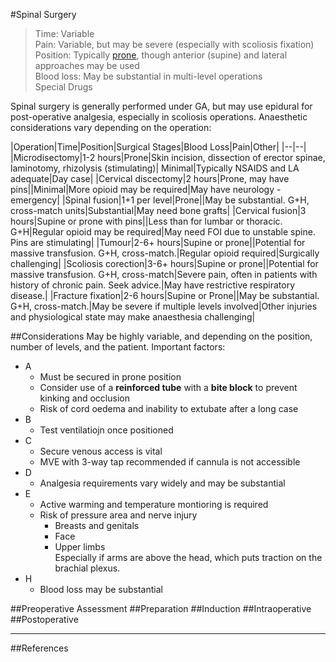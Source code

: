 #Spinal Surgery
>Time: Variable  <br>
>Pain: Variable, but may be severe (especially with scoliosis fixation)  <br>
>Position: Typically [prone](/anaesthesia/general/proneanaes.md), though anterior (supine) and lateral approaches may be used <br>
>Blood loss:  May be substantial in multi-level operations <br>
>Special Drugs


Spinal surgery is generally performed under GA, but may use epidural for post-operative analgesia, especially in scoliosis operations. Anaesthetic considerations vary depending on the operation:

|Operation|Time|Position|Surgical Stages|Blood Loss|Pain|Other|
|--|--|
|Microdisectomy|1-2 hours|Prone|Skin incision, dissection of erector spinae, laminotomy, rhizolysis (stimulating)| Minimal|Typically NSAIDS and LA adequate|Day case|
|Cervical discectomy|2 hours|Prone, may have pins||Minimal|More opioid may be required|May have neurology - emergency|
|Spinal fusion|1+1 per level|Prone||May be substantial. G+H, cross-match units|Substantial|May need bone grafts|
|Cervical fusion|3 hours|Supine or prone with pins||Less than for lumbar or thoracic. G+H|Regular opioid may be required|May need FOI due to unstable spine. Pins are stimulating|
|Tumour|2-6+ hours|Supine or prone||Potential for massive transfusion. G+H, cross-match.|Regular opioid required|Surgically challenging|
|Scoliosis corection|3-6+ hours|Supine or prone||Potential for massive transfusion. G+H, cross-match|Severe pain, often in patients with history of chronic pain. Seek advice.|May have restrictive respiratory disease.|
|Fracture fixation|2-6 hours|Supine or Prone||May be substantial. G+H, cross-match.|May be severe if multiple levels involved|Other injuries and physiological state may make anaesthesia challenging|


##Considerations
May be highly variable, and depending on the position, number of levels, and the patient. Important factors:
* A  
	* Must be secured in prone position
	* Consider use of a **reinforced tube** with a **bite block** to prevent kinking and occlusion
	* Risk of cord oedema and inability to extubate after a long case
* B
	* Test ventilatiojn once positioned
* C
	* Secure venous access is vital
	* MVE with 3-way tap recommended if cannula is not accessible
* D
	* Analgesia requirements vary widely and may be substantial
* E
	* Active warming and temperature montioring is required
	* Risk of pressure area and nerve injury
		* Breasts and genitals
		* Face
		* Upper limbs  
		Especially if arms are above the head, which puts traction on the brachial plexus.
* H
	* Blood loss may be substantial


##Preoperative Assessment
##Preparation
##Induction
##Intraoperative
##Postoperative

---
##References
